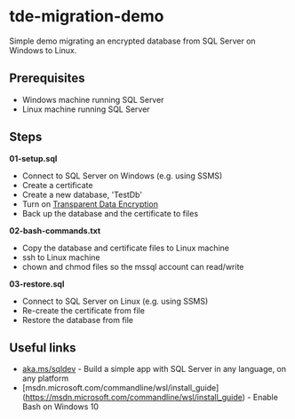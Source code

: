 # tde-migration-demo
Simple demo migrating an encrypted database from SQL Server on Windows to Linux.

## Prerequisites
 * Windows machine running SQL Server
 * Linux machine running SQL Server

## Steps
**01-setup.sql**

   * Connect to SQL Server on Windows (e.g. using SSMS)
   * Create a certificate
   * Create a new database, 'TestDb'
   * Turn on [Transparent Data Encryption](https://msdn.microsoft.com/en-us/library/bb934049.aspx)
   * Back up the database and the certificate to files
  
**02-bash-commands.txt**

   * Copy the database and certificate files to Linux machine
   * ssh to Linux machine
   * chown and chmod files so the mssql account can read/write
  
**03-restore.sql**

   * Connect to SQL Server on Linux (e.g. using SSMS)
   * Re-create the certificate from file
   * Restore the database from file
 
## Useful links
 * [aka.ms/sqldev](aka.ms/sqldev) - Build a simple app with SQL Server in any language, on any platform
 * [msdn.microsoft.com/commandline/wsl/install_guide] (https://msdn.microsoft.com/commandline/wsl/install_guide) - Enable Bash on Windows 10
